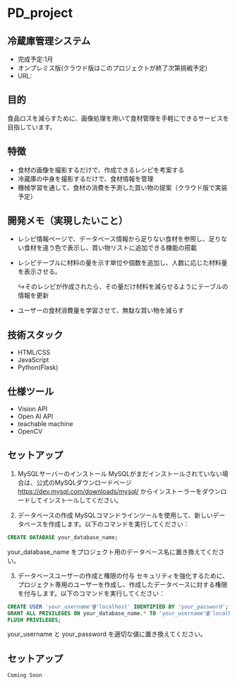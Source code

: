 # PD_project
## 冷蔵庫管理システム
- 完成予定:1月
- オンプレミス版(クラウド版はこのプロジェクトが終了次第挑戦予定)
- URL: 

## 目的
食品ロスを減らすために、画像処理を用いて食材管理を手軽にできるサービスを目指しています。

## 特徴

- 食材の画像を撮影するだけで、作成できるレシピを考案する
- 冷蔵庫の中身を撮影するだけで、食材情報を管理
- 機械学習を通して、食材の消費を予測した買い物の提案（クラウド版で実装予定）

## 開発メモ（実現したいこと）
- レシピ情報ページで、データベース情報から足りない食材を参照し、足りない食材を違う色で表示し、買い物リストに追加できる機能の搭載
- レシピテーブルに材料の量を示す単位や個数を追加し、人数に応じた材料量を表示させる。

  ↪︎そのレシピが作成されたら、その量だけ材料を減らせるようにテーブルの情報を更新
- ユーザーの食材消費量を学習させて、無駄な買い物を減らす

## 技術スタック

- HTML/CSS
- JavaScript
- Python(Flask)
  
## 仕様ツール
- Vision API
- Open AI API
- teachable machine
- OpenCV

## セットアップ
1. MySQLサーバーのインストール
MySQLがまだインストールされていない場合は、公式のMySQLダウンロードページ https://dev.mysql.com/downloads/mysql/ からインストーラーをダウンロードしてインストールしてください。

2. データベースの作成
MySQLコマンドラインツールを使用して、新しいデータベースを作成します。以下のコマンドを実行してください：
```sql
CREATE DATABASE your_database_name;
```
your_database_name をプロジェクト用のデータベース名に置き換えてください。

3. データベースユーザーの作成と権限の付与
セキュリティを強化するために、プロジェクト専用のユーザーを作成し、作成したデータベースに対する権限を付与します。以下のコマンドを実行してください：
```sql
CREATE USER 'your_username'@'localhost' IDENTIFIED BY 'your_password';
GRANT ALL PRIVILEGES ON your_database_name.* TO 'your_username'@'localhost';
FLUSH PRIVILEGES;
```
your_username と your_password を適切な値に置き換えてください。

## セットアップ

```bash
Coming Soon


